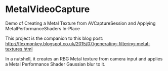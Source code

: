 # MetalVideoCapture
Demo of Creating a Metal Texture from AVCaptureSession and Applying MetalPerformanceShaders In-Place

This project is the companion to this blog post: http://flexmonkey.blogspot.co.uk/2015/07/generating-filtering-metal-textures.html

In a nutshell, it creates an RBG Metal texture from camera input and applies a Metal Performance Shader Gaussian blur to it.
